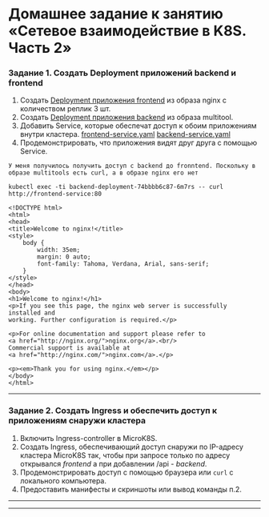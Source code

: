 # Домашнее задание к занятию «Сетевое взаимодействие в K8S. Часть 2»

### Задание 1. Создать Deployment приложений backend и frontend

1. Создать [Deployment приложения frontend](https://github.com/omega-pasha/kuber-homeworks/blob/main/1.5/frontend-deployment.yaml) из образа nginx с количеством реплик 3 шт.
2. Создать [Deployment приложения backend](https://github.com/omega-pasha/kuber-homeworks/blob/main/1.5/backend-deployment.yaml) из образа multitool. 
3. Добавить Service, которые обеспечат доступ к обоим приложениям внутри кластера.
[frontend-service.yaml](https://github.com/omega-pasha/kuber-homeworks/blob/main/1.5/frontend-service.yaml)
[backend-service.yaml](https://github.com/omega-pasha/kuber-homeworks/blob/main/1.5/backend-service.yaml)
5. Продемонстрировать, что приложения видят друг друга с помощью Service.
   
`У меня получилось получить доступ с backend до fronntend. Поскольку в образе multitools есть curl, а в образе nginx его нет`

`kubectl exec -ti backend-deployment-74bbbb6c87-6m7rs -- curl http://frontend-service:80`

```
<!DOCTYPE html>
<html>
<head>
<title>Welcome to nginx!</title>
<style>
    body {
        width: 35em;
        margin: 0 auto;
        font-family: Tahoma, Verdana, Arial, sans-serif;
    }
</style>
</head>
<body>
<h1>Welcome to nginx!</h1>
<p>If you see this page, the nginx web server is successfully installed and
working. Further configuration is required.</p>

<p>For online documentation and support please refer to
<a href="http://nginx.org/">nginx.org</a>.<br/>
Commercial support is available at
<a href="http://nginx.com/">nginx.com</a>.</p>

<p><em>Thank you for using nginx.</em></p>
</body>
</html>
```

------

### Задание 2. Создать Ingress и обеспечить доступ к приложениям снаружи кластера

1. Включить Ingress-controller в MicroK8S.
2. Создать Ingress, обеспечивающий доступ снаружи по IP-адресу кластера MicroK8S так, чтобы при запросе только по адресу открывался _frontend_ а при добавлении /api - _backend_.
3. Продемонстрировать доступ с помощью браузера или `curl` с локального компьютера.
4. Предоставить манифесты и скриншоты или вывод команды п.2.

------


------
